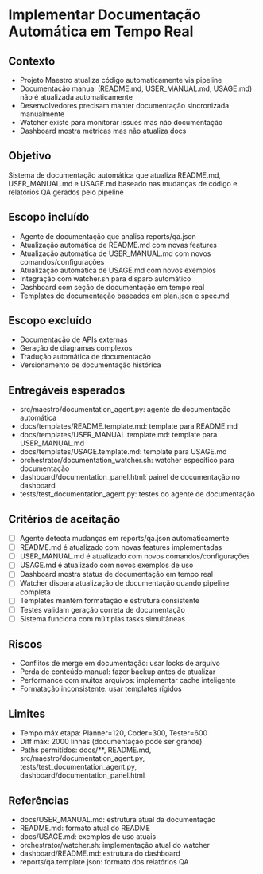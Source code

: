 # Implementar Documentação Automática em Tempo Real

## Contexto

- Projeto Maestro atualiza código automaticamente via pipeline
- Documentação manual (README.md, USER_MANUAL.md, USAGE.md) não é atualizada automaticamente
- Desenvolvedores precisam manter documentação sincronizada manualmente
- Watcher existe para monitorar issues mas não documentação
- Dashboard mostra métricas mas não atualiza docs

## Objetivo

Sistema de documentação automática que atualiza README.md, USER_MANUAL.md e USAGE.md baseado nas mudanças de código e relatórios QA gerados pelo pipeline

## Escopo incluído

- Agente de documentação que analisa reports/qa.json
- Atualização automática de README.md com novas features
- Atualização automática de USER_MANUAL.md com novos comandos/configurações
- Atualização automática de USAGE.md com novos exemplos
- Integração com watcher.sh para disparo automático
- Dashboard com seção de documentação em tempo real
- Templates de documentação baseados em plan.json e spec.md

## Escopo excluído

- Documentação de APIs externas
- Geração de diagramas complexos
- Tradução automática de documentação
- Versionamento de documentação histórica

## Entregáveis esperados

- src/maestro/documentation_agent.py: agente de documentação automática
- docs/templates/README.template.md: template para README.md
- docs/templates/USER_MANUAL.template.md: template para USER_MANUAL.md
- docs/templates/USAGE.template.md: template para USAGE.md
- orchestrator/documentation_watcher.sh: watcher específico para documentação
- dashboard/documentation_panel.html: painel de documentação no dashboard
- tests/test_documentation_agent.py: testes do agente de documentação

## Critérios de aceitação

- [ ] Agente detecta mudanças em reports/qa.json automaticamente
- [ ] README.md é atualizado com novas features implementadas
- [ ] USER_MANUAL.md é atualizado com novos comandos/configurações
- [ ] USAGE.md é atualizado com novos exemplos de uso
- [ ] Dashboard mostra status de documentação em tempo real
- [ ] Watcher dispara atualização de documentação quando pipeline completa
- [ ] Templates mantêm formatação e estrutura consistente
- [ ] Testes validam geração correta de documentação
- [ ] Sistema funciona com múltiplas tasks simultâneas

## Riscos

- Conflitos de merge em documentação: usar locks de arquivo
- Perda de conteúdo manual: fazer backup antes de atualizar
- Performance com muitos arquivos: implementar cache inteligente
- Formatação inconsistente: usar templates rígidos

## Limites

- Tempo máx etapa: Planner=120, Coder=300, Tester=600
- Diff máx: 2000 linhas (documentação pode ser grande)
- Paths permitidos: docs/\*\*, README.md, src/maestro/documentation_agent.py, tests/test_documentation_agent.py, dashboard/documentation_panel.html

## Referências

- docs/USER_MANUAL.md: estrutura atual da documentação
- README.md: formato atual do README
- docs/USAGE.md: exemplos de uso atuais
- orchestrator/watcher.sh: implementação atual do watcher
- dashboard/README.md: estrutura do dashboard
- reports/qa.template.json: formato dos relatórios QA
